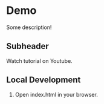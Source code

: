 # Demo

Some description!

## Subheader


Watch tutorial on Youtube.

## Local Development

1. Open index.html in your browser.
